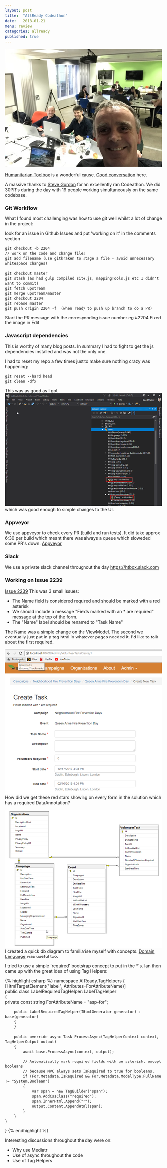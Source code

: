 ```yaml
---
layout: post
title:  "AllReady Codeathon"
date:   2018-01-21
menu: review
categories: allready 
published: true 
---
```

![Menu](/assets/2018-01-22-AllReady/header.jpg)

[Humanitarian Toolbox](http://www.htbox.org/) is a wonderful cause. [Good conversation](http://www.htbox.org/blog/introducing-james-chambers)
here.

A massive thanks to [Steve Gordon](https://www.stevejgordon.co.uk/humanitarian-toolbox-codeathon) for an excellently ran Codeathon. We did 30PR's during the day with 19 people working simultaneously on the same codebase. 

### Git Workflow
What I found most challenging was how to use git well whilst a lot of change in the project:

look for an issue in Github Issues and put 'working on it' in the comments section

```
git checkout -b 2204
// work on the code and change files
git add filename (use gitkraken to stage a file - avoid unnecessary whitespace changes)

git checkout master
git stash (as had gulp compiled site.js, mappingTools.js etc I didn't want to commit)
git fetch upstream
git merge upstream/master
git checkout 2204
git rebase master
git push origin 2204 -f  (when ready to push up branch to do a PR)
```
Start the PR message with the corresponding issue number eg #2204 Fixed the image in Edit

### Javascript dependencies
This is worthy of many blog posts. In summary I had to fight to get the js dependencies installed and was not the only one.

I had to reset my repo a few times just to make sure nothing crazy was happening:

```
git reset --hard head
git clean -dfx
```

This was as good as I got
![Menu](/assets/2018-01-22-AllReady/js.png)
which was good enough to simple changes to the UI.

### Appveyor
We use appveyor to check every PR (build and run tests). It did take approx 6:30 per build which meant there was always a queue which sloweded some PR's down.
[Appveyor](https://ci.appveyor.com/project/HTBox/allready/history)

### Slack
We use a private slack channel throughout the day 
https://htbox.slack.com

### Working on Issue 2239
[Issue 2239](https://github.com/HTBox/allReady/issues/2239)
This was 3 small issues:
- The Name field is considered required and should be marked with a red asterisk
- We should include a message "Fields marked with an * are required" message at the top of the form.
- The "Name" label should be renamed to "Task Name"

The Name was a simple change on the ViewModel. The second we eventually just put in p tag html in whatever pages needed it. I'd like to talk about the first required.


![Menu](/assets/2018-01-22-AllReady/star.png)
How did we get these red stars showing on every form in the solution which has a required DataAnnotation?

![Menu](/assets/2018-01-22-AllReady/db.png)
I created a quick db diagram to familiarise myself with concepts. [Domain Language](https://github.com/HTBox/allReady/wiki/Domain-Language) was useful too.

I tried to use a simple 'required' bootstrap concept to put in the *'s. Ian then came up with the great idea of using Tag Helpers:

{% highlight csharp %}
namespace AllReady.TagHelpers
{
    [HtmlTargetElement("label", Attributes=ForAttributeName)]  
    public class LabelRequiredTagHelper: LabelTagHelper  
    {  
        private const string ForAttributeName = "asp-for";  
   
        public LabelRequiredTagHelper(IHtmlGenerator generator) : base(generator)  
        {  
        }  
   
        public override async Task ProcessAsync(TagHelperContext context, TagHelperOutput output)  
        {  
            await base.ProcessAsync(context, output);  

            // Automatically mark required fields with an asterisk, except booleans
            // because MVC always sets IsRequired to true for booleans.
            if (For.Metadata.IsRequired && For.Metadata.ModelType.FullName != "System.Boolean")  
            {  
                var span = new TagBuilder("span");  
                span.AddCssClass("required");
                span.InnerHtml.Append("*");
                output.Content.AppendHtml(span);  
            }  
        }  
    }  
}
{% endhighlight %}






Interesting discussions throughout the day were on:
- Why use Mediatr
- Use of async throughout the code
- Use of Tag Helpers